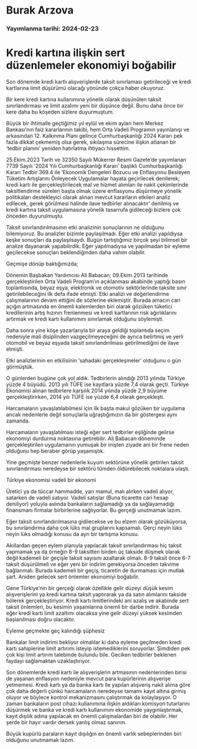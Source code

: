 # Burak Arzova

### Yayımlanma tarihi: 2024-02-23

# Kredi kartına ilişkin sert düzenlemeler ekonomiyi boğabilir

Son dönemde kredi kartlı alışverişlerde taksit sınırlaması getirileceği ve kredi kartlarına limit düşürümü olacağı yönünde çokça haber okuyoruz.

Bir kere kredi kartına kullanımına yönelik olarak düşünülen taksit sınırlandırması ve limit azalımı yeni bir düşünce değil. Bunu daha önce bir kere daha bu köşeden sizlere duyurmuştum.

Büyük bir ihtimalle geçtiğimiz yıl eylül ve ekim ayları hem Merkez Bankası’nın faiz kararlarının takibi, hem Orta Vadeli Programın yayınlanışı ve arkasından 12. Kalkınma Planı gelince Cumhurbaşkanlığı 2024 Kararı pek fazla dikkat çekmemiş olsa gerek, sıkılaşma sürecine ilişkin atlanan bir ‘tedbir planını’ yeniden hatırlatma ihtiyacı hissettim.

25.Ekim.2023 Tarih ve 32350 Sayılı Mükerrer Resmi Gazete’de yayımlanan 7739 Sayılı ‘2024 Yılı Cumhurbaşkanlığı Kararı’ başlıklı Cumhurbaşkanlığı Kararı Tedbir 369.4 ile ‘Ekonomik Dengeleri Bozucu ve Enflasyonu Besleyen Tüketim Artışlarını Önleyecek Uygulamalar hayata geçirilecek denilerek; kredi kartı ile gerçekleştirilecek mal ve hizmet alımları ile nakit çekimlerinde taksitlendirme süreleri başta olmak üzere enflasyonu düşürmeye yönelik politikaları destekleyici olarak alınan mevcut kararların etkileri analiz edilecek, gerek görülmesi halinde ilave tedbirler alınacaktır’ denilmiş ve kredi kartına taksit uygulamasına yönelik tasarrufa gidileceği bizlere çok önceden duyurulmuştu.

Taksit sınırlandırılmasının etki analizinin sonuçlarının ne olduğunu bilemiyoruz. Bu analizler bizimle paylaşılmadı. Eğer etki analizi yapıldıysa keşke sonuçları da paylaşılsaydı. Bugün tartıştığımız birçok şeyi bilimsel bir analize dayanarak yapabilirdik. Eğer yapılmadıysa ve yapılmadan bir eyleme geçilecekse sonuçları beklendiğinden daha vahim olabilir.

Geçmişe dönüp baktığımızda;

Dönemin Başbakan Yardımcısı Ali Babacan; 09.Ekim.2013 tarihinde gerçekleştirilen Orta Vadeli Program’ın açıklanması akabinde yaptığı basın toplantısında, beyaz eşya, elektronik ve otomotiv sektörlerinde taksite sınır getirilebileceğini ilk defa ifade etmişti. Etki analizi ve değerlendirme çalışmalarının devam ettiğini de sözlerine eklemiştir. Burada amacın cari açığın artmasında en önemli kalemlerden biri olarak gözüken tüketici kredilerinin artış hızının frenlenmesi ve kredi kartlarının risk ağırlıklarını artırmak ve kredi kartı kullanımını sınırlamak olduğunu söylemişti.

Daha sonra yine köşe yazarlarıyla bir araya geldiği toplantıda seçim nedeniyle mali disiplinden vazgeçilmeyeceğini de ayrıca belirtmiş ve yerli otomobil ve beyaz eşyada taksit sınırlandırılması getirilmediğini de ilave etmişti.

Etki analizlerinin en etkilisinin ‘sahadaki gerçekleşmeler’ olduğunu o gün görmüştük.

O günlerden bugüne çok yol aldık. Tedbirlerin alındığı 2013 yılında Türkiye yüzde 4 büyüdü. 2013 yılı TÜFE ise kayıtlara yüzde 7,4 olarak geçti. Türkiye Ekonomisi alınan tedbirlere karşılık 2014 yılında yüzde 2,9 büyüme gerçekleştirirken, 2014 yılı TÜFE ise yüzde 6,4 olarak gerçekleşti.

Harcamaların yavaşlatılabilmesi için ilk başta makul gözüken bir uygulama ancak nedenlerle değil sonuçlarla uğraştığımızın da bir göstergesi aynı zamanda.

Harcamaların yavaşlatılması isteği eğer sert tedbirler eşliğinde gelirse ekonomiyi durdurma noktasına getirebilir. Ali Babacan döneminde gerçekleştirilen uygulamanın yumuşak bir inişten ziyade ani bir frene neden olduğunu hep beraber görüp yaşamıştık.

Yine geçmişte benzer nedenlerle kuyum sektörüne yönelik getirilen taksit sınırlandırması neredeyse bir sektörü tümden öldürebilecek noktalara ulaştı.

Türkiye ekonomisi vadeli bir ekonomi

Üretici ya da tüccar hammadde, yarı mamul, malı alırken vadeli alıyor, satarken de vadeli satıyor. Vadeli satışlar (Buna ticarette cari hesap deniliyor) yoluyla aslında bankaların sağlamadığı ya da sağlayamadığı finansmanı firmalar birbirlerine sağlıyorlar. Bu gerçeği unutmamak lazım.

Eğer taksit sınırlandırılmasına gidilecekse ve bu elzem olarak gözüküyorsa, bu sınırlandırma daha çok lüks mal gruplarını kapsamalı. Gerçi neyin lüks neyin lüks olmadığı konusu da ayrı bir tartışma konusu.

Akıllardan geçen eylem planıyla yapılacak taksit sınırlandırması hiç taksit yapmamak ya da örneğin 8-9 taksitten birden üç takside düşmek olarak değil kademeli bir geçişle taksit sayısını azaltarak olmalı. 8-9 taksit önce 6-7 taksit düşürülmeli ve eğer yeni bir indirim gerekiyorsa önceden takvime bağlanmalı. Burada kademeli bir geçiş, ticaretin de durmaması için mutlak şart. Aniden gelecek sert önlemler ekonomiyi boğabilir.

Gene Türkiye’nin bir gerçeği olarak özellikle gelir düzeyi düşük kesim alışverişlerini ya kredi kartına taksit yaptırarak ya da satın alımlarını takside bölerek gerçekleştiriyor. Kredi kartı limitlerindeki ani azalış ve akabinde sert taksit önlemleri, bu kesimin yaşamlarına önemli bir darbe indirir. Burada eğer kredi kartı limit azaltımı olacaksa yine gelir düzeyi yüksek kesimden başlanılması doğru olacaktır.

Eyleme geçmekte geç kalındığı şüphesiz

Bankalar limit indirimi bekliyor olmalılar ki daha eyleme geçilmeden kredi kartı sahiplerine limit artırımı isteyip istemediklerini soruyorlar. Şimdiden pek çok kişi limit artırım talebinde bulundu bile. Geciken tedbirler beklenen faydayı sağlamaktan uzaklaştırıyor.

Son dönemlerde kredi kartı ile alışverişlerin artmasının nedenlerinden birisi de yaşanan enflasyon nedeniyle mevcut para kupürlerinin alışverişe yetmemesi. Kredi kartı ya da banka kartı ile yapılan alışveriş nakit alıma göre çok daha değerli çünkü harcamaların neredeyse tamamı kayıt altına girmiş oluyor ve böylece kontrol mekanizmasını çalıştırmak da kolaylaşıyor. O zaman bankaların post cihazı kullanımına ilişkin aldıkları komisyon tutarlarını düşürmek ve banka ve kredi kartı kullanımını ekonomide yaygınlaştırmak, kayıt dışılık adına yapılacak en önemli çalışmalardan biri de olabilir. Her şerde bir hayır vardır dersek yanlış olmaz sanırım.

Büyük kupürlü paraların kayıt dışılığın en önemli varlık sebeplerinden biri olduğunu unutmamak lazım.







